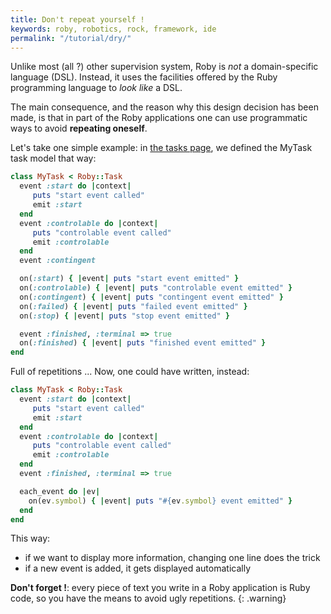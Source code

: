 ```yaml
---
title: Don't repeat yourself !
keywords: roby, robotics, rock, framework, ide
permalink: "/tutorial/dry/"
---
```


Unlike most (all ?) other supervision system, Roby is *not* a domain-specific
language (DSL). Instead, it uses the facilities offered by the Ruby programming
language to _look like_ a DSL.

The main consequence, and the reason why this design decision has been made, is
that in part of the Roby applications one can use programmatic ways to avoid
**repeating oneself**.

Let's take one simple example: in [the tasks page](tasks.html), we defined the
MyTask task model that way:

``` ruby
class MyTask < Roby::Task
  event :start do |context|
     puts "start event called"
     emit :start
  end
  event :controlable do |context|
     puts "controlable event called"
     emit :controlable
  end
  event :contingent

  on(:start) { |event| puts "start event emitted" }
  on(:controlable) { |event| puts "controlable event emitted" }
  on(:contingent) { |event| puts "contingent event emitted" }
  on(:failed) { |event| puts "failed event emitted" }
  on(:stop) { |event| puts "stop event emitted" }

  event :finished, :terminal => true
  on(:finished) { |event| puts "finished event emitted" }
end
```

Full of repetitions ... Now, one could have written, instead:

``` ruby
class MyTask < Roby::Task
  event :start do |context|
     puts "start event called"
     emit :start
  end
  event :controlable do |context|
     puts "controlable event called"
     emit :controlable
  end
  event :finished, :terminal => true

  each_event do |ev|
    on(ev.symbol) { |event| puts "#{ev.symbol} event emitted" }
  end
end
```

This way:

* if we want to display more information, changing one line does the trick
* if a new event is added, it gets displayed automatically

**Don't forget !**: every piece of text you write in a Roby application is Ruby
code, so you have the means to avoid ugly repetitions.
{: .warning}



